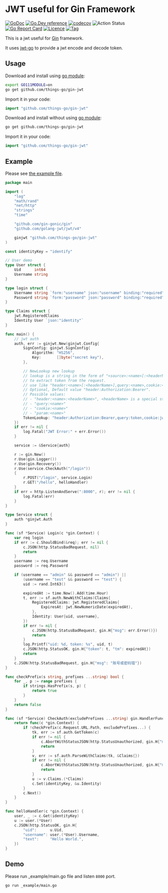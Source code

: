 # JWT useful for Gin Framework

[![GoDoc](https://godoc.org/github.com/things-go/gin-jwt?status.svg)](https://godoc.org/github.com/things-go/gin-jwt)
[![Go.Dev reference](https://img.shields.io/badge/go.dev-reference-blue?logo=go&logoColor=white)](https://pkg.go.dev/github.com/things-go/gin-jwt?tab=doc)
[![codecov](https://codecov.io/gh/things-go/gin-jwt/branch/master/graph/badge.svg)](https://codecov.io/gh/things-go/gin-jwt)
![Action Status](https://github.com/things-go/gin-jwt/workflows/Go/badge.svg)
[![Go Report Card](https://goreportcard.com/badge/github.com/things-go/gin-jwt)](https://goreportcard.com/report/github.com/things-go/gin-jwt)
[![Licence](https://img.shields.io/github/license/things-go/gin-jwt)](https://raw.githubusercontent.com/things-go/gin-jwt/master/LICENSE)
[![Tag](https://img.shields.io/github/v/tag/things-go/gin-jwt)](https://github.com/thinkgos/gin-jwt/tags)


This is a jwt useful for [Gin](https://github.com/gin-gonic/gin) framework.

It uses [jwt-go](https://github.com/dgrijalva/jwt-go) to provide a jwt encode and decode token.

## Usage

Download and install using [go module](https://blog.golang.org/using-go-modules):

```sh
export GO111MODULE=on
go get github.com/things-go/gin-jwt
```

Import it in your code:

```go
import "github.com/things-go/gin-jwt"
```

Download and install without using [go module](https://blog.golang.org/using-go-modules):

```sh
go get github.com/things-go/gin-jwt
```

Import it in your code:

```go
import "github.com/things-go/gin-jwt"
```

## Example

Please see [the example file](_example/main.go).

[embedmd]:# (_example/main.go go)
```go
package main

import (
	"log"
	"math/rand"
	"net/http"
	"strings"
	"time"

	"github.com/gin-gonic/gin"
	"github.com/golang-jwt/jwt/v4"

	ginjwt "github.com/things-go/gin-jwt"
)

const identityKey = "identify"

// User demo
type User struct {
	Uid      int64
	Username string
}

type login struct {
	Username string `form:"username" json:"username" binding:"required"`
	Password string `form:"password" json:"password" binding:"required"`
}

type Claims struct {
	jwt.RegisteredClaims
	Identity User `json:"identity"`
}

func main() {
	// jwt auth
	auth, err := ginjwt.New(ginjwt.Config{
		SignConfig: ginjwt.SignConfig{
			Algorithm: "HS256",
			Key:       []byte("secret key"),
		},

		// NewLookup new lookup
		// lookup is a string in the form of "<source>:<name>[:<headerName>]" that is used
		// to extract token from the request.
		// use like "header:<name>[:<headerName>],query:<name>,cookie:<name>,param:<name>"
		// Optional, Default value "header:Authorization:Bearer".
		// Possible values:
		// - "header:<name>:<headerName>", <headerName> is a special string in the header, Possible value is "Bearer"
		// - "query:<name>"
		// - "cookie:<name>"
		// - "param:<name>"
		TokenLookup: "header:Authorization:Bearer,query:token,cookie:jwt",
	})
	if err != nil {
		log.Fatal("JWT Error:" + err.Error())
	}

	service := &Service{auth}

	r := gin.New()
	r.Use(gin.Logger())
	r.Use(gin.Recovery())
	r.Use(service.CheckAuth("/login"))
	{
		r.POST("/login", service.Login)
		r.GET("/hello", helloHandler)
	}
	if err = http.ListenAndServe(":8000", r); err != nil {
		log.Fatal(err)
	}
}

type Service struct {
	auth *ginjwt.Auth
}

func (sf *Service) Login(c *gin.Context) {
	var req login
	if err := c.ShouldBind(&req); err != nil {
		c.JSON(http.StatusBadRequest, nil)
		return
	}
	username := req.Username
	password := req.Password

	if (username == "admin" && password == "admin") ||
		(username == "test" && password == "test") {
		uid := rand.Int63()

		expiredAt := time.Now().Add(time.Hour)
		t, err := sf.auth.NewWithClaims(Claims{
			RegisteredClaims: jwt.RegisteredClaims{
				ExpiresAt: jwt.NewNumericDate(expiredAt),
			},
			Identity: User{uid, username},
		})
		if err != nil {
			c.JSON(http.StatusBadRequest, gin.H{"msg": err.Error()})
			return
		}
		log.Printf("uid: %d, token: %s", uid, t)
		c.JSON(http.StatusOK, gin.H{"token": t, "tm": expiredAt})
		return
	}
	c.JSON(http.StatusBadRequest, gin.H{"msg": "账号或密码错"})
}

func checkPrefix(s string, prefixes ...string) bool {
	for _, p := range prefixes {
		if strings.HasPrefix(s, p) {
			return true
		}
	}
	return false
}

func (sf *Service) CheckAuth(excludePrefixes ...string) gin.HandlerFunc {
	return func(c *gin.Context) {
		if !checkPrefix(c.Request.URL.Path, excludePrefixes...) {
			tk, err := sf.auth.GetToken(c)
			if err != nil {
				c.AbortWithStatusJSON(http.StatusUnauthorized, gin.H{"msg": err.Error()})
				return
			}
			v, err := sf.auth.ParseWithClaims(tk, &Claims{})
			if err != nil {
				c.AbortWithStatusJSON(http.StatusUnauthorized, gin.H{"msg": err.Error()})
				return
			}
			u := v.Claims.(*Claims)
			c.Set(identityKey, &u.Identity)
		}
		c.Next()
	}
}

func helloHandler(c *gin.Context) {
	user, _ := c.Get(identityKey)
	u := user.(*User)
	c.JSON(http.StatusOK, gin.H{
		"uid":      u.Uid,
		"username": user.(*User).Username,
		"text":     "Hello World.",
	})
}
```

## Demo

Please run _example/main.go file and listen `8000` port.

```sh
go run _example/main.go
```
